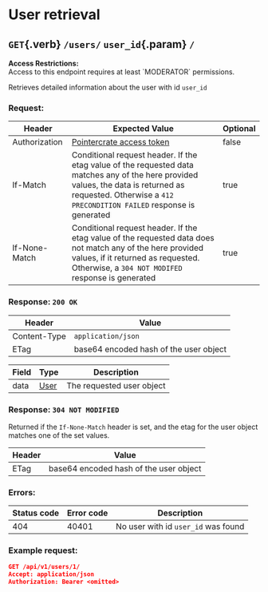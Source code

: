 <div class='panel fade js-scroll-anim' data-anim='fade'>

# User retrieval

## `GET`{.verb} `/users/` `user_id`{.param} `/`

<div class='info-yellow'>
<b>Access Restrictions:</b><br>
Access to this endpoint requires at least `MODERATOR` permissions.
</div>

Retrieves detailed information about the user with id `user_id`

### Request:

| Header        | Expected Value                                                                                                                                                                                              | Optional |
| ------------- | ----------------------------------------------------------------------------------------------------------------------------------------------------------------------------------------------------------- | -------- |
| Authorization | [Pointercrate access token](/documentation/#access-tokens)                                                                                                                                                  | false    |
| If-Match      | Conditional request header. If the etag value of the requested data matches any of the here provided values, the data is returned as requested. Otherwise a `412 PRECONDITION FAILED` response is generated | true     |
| If-None-Match | Conditional request header. If the etag value of the requested data does not match any of the here provided values, if it returned as requested. Otherwise, a `304 NOT MODIFED` response is generated       | true     |

### Response: `200 OK`

| Header       | Value                                  |
| ------------ | -------------------------------------- |
| Content-Type | `application/json`                     |
| ETag         | base64 encoded hash of the user object |

| Field | Type                                 | Description               |
| ----- | ------------------------------------ | ------------------------- |
| data  | [User](/documentation/objects/#user) | The requested user object |

### Response: `304 NOT MODIFIED`

Returned if the `If-None-Match` header is set, and the etag for the user object matches one of the set values.

| Header | Value                                  |
| ------ | -------------------------------------- |
| ETag   | base64 encoded hash of the user object |

### Errors:

| Status code | Error code | Description                         |
| ----------- | ---------- | ----------------------------------- |
| 404         | 40401      | No user with id `user_id` was found |

### Example request:

```json
GET /api/v1/users/1/
Accept: application/json
Authorization: Bearer <omitted>
```

</div>
